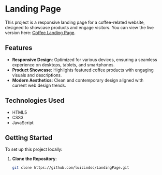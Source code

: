 # Landing Page

This project is a responsive landing page for a coffee-related website, designed to showcase products and engage visitors. You can view the live version here: [Coffee Landing Page](https://coffee-landing-page-lake.vercel.app/).

## Features

- **Responsive Design**: Optimized for various devices, ensuring a seamless experience on desktops, tablets, and smartphones.
- **Product Showcase**: Highlights featured coffee products with engaging visuals and descriptions.
- **Modern Aesthetics**: Clean and contemporary design aligned with current web design trends.

## Technologies Used

- HTML5
- CSS3
- JavaScript

## Getting Started

To set up this project locally:

1. **Clone the Repository**:

   ```bash
   git clone https://github.com/luizindsc/LandingPage.git
